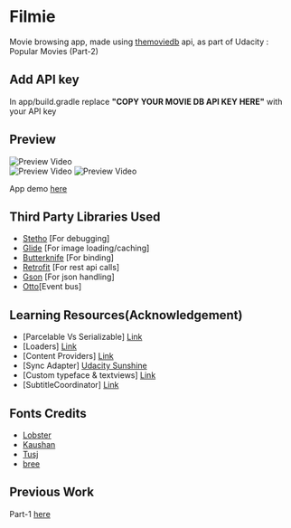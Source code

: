 # Filmie
Movie browsing app, made using [themoviedb](https://www.themoviedb.org/) api,
as part of Udacity : Popular Movies (Part-2)

## Add API key
In app/build.gradle replace **"COPY YOUR MOVIE DB API KEY HERE"** with your API key 

## Preview

![Preview Video](../master/preview/filmie1.gif)   
![Preview Video](../master/preview/filmie2.gif)
![Preview Video](../master/preview/filmie3.gif)

App demo [here](https://www.youtube.com/watch?v=UMyvkUhAgsY)

## Third Party Libraries Used

- [Stetho](https://github.com/facebook/stetho) [For debugging]
- [Glide](https://github.com/bumptech/glide) [For image loading/caching]
- [Butterknife](http://jakewharton.github.io/butterknife/) [For binding]
- [Retrofit](http://square.github.io/retrofit/) [For rest api calls]
- [Gson](http://mvnrepository.com/artifact/com.squareup.retrofit/converter-gson/2.0.0-beta1) [For json handling]
- [Otto](https://github.com/square/otto)[Event bus]

## Learning Resources(Acknowledgement)

- [Parcelable Vs Serializable] [Link](http://www.developerphil.com/parcelable-vs-serializable/)
- [Loaders] [Link](http://www.slideshare.net/cbeyls/android-loaders-reloaded)
- [Content Providers] [Link](http://www.grokkingandroid.com/android-tutorial-writing-your-own-content-provider/)
- [Sync Adapter] [Udacity Sunshine](https://www.udacity.com/course/viewer#!/c-ud853-nd)
- [Custom typeface & textviews] [Link](https://futurestud.io/blog/custom-fonts-on-android-extending-textview)
- [SubtitleCoordinator] [Link](https://github.com/harcoPro/SubtitleCoordinatorLayoutExample)

## Fonts Credits

- [Lobster](http://www.dafont.com/lobster.font)
- [Kaushan](http://www.fontsquirrel.com/fonts/kaushan-script)
- [Tusj](http://www.fontsquirrel.com/fonts/fff-tusj)
- [bree](http://www.fontsquirrel.com/fonts/bree-serif)

## Previous Work

Part-1 [here](https://github.com/thecodegame/udacity-p1)